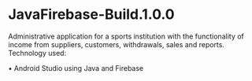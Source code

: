 # JavaFirebase-Build.1.0.0

Administrative application for a sports institution with the functionality of income from suppliers, customers, withdrawals, sales and reports. 
Technology used: 

• Android Studio using Java and Firebase
